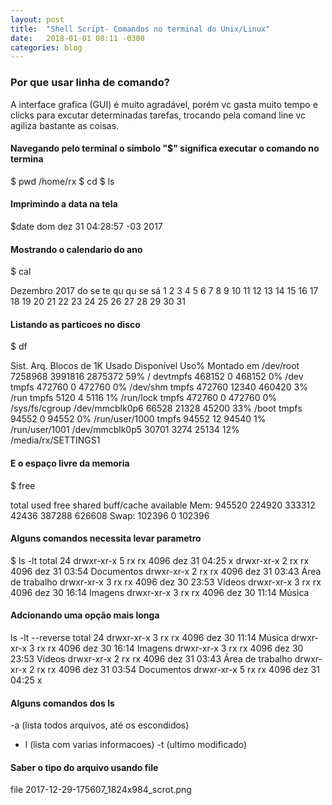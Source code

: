 ```yaml
---
layout: post
title:  "Shell Script- Comandos no terminal do Unix/Linux"
date:   2018-01-01 08:11 -0300
categories: blog
---
```


### Por que usar linha de comando?
A interface grafica (GUI) é muito agradável, porém vc gasta muito tempo e clicks para excutar
determinadas tarefas, trocando pela comand line vc agiliza bastante as coisas.

#### Navegando pelo terminal o simbolo "$" significa executar o comando no termina

$ pwd <!-- listar o seu local de trabalho -->
/home/rx
$ cd <!-- navegar entre diretorios-->
$ ls <!-- listar diretorios -->

#### Imprimindo a data na tela
$date
dom dez 31 04:28:57 -03 2017

#### Mostrando o calendario do ano
$ cal

Dezembro 2017
do se te qu qu se sá
1  2
3  4  5  6  7  8  9
10 11 12 13 14 15 16
17 18 19 20 21 22 23
24 25 26 27 28 29 30
31

#### Listando as particoes no disco
$ df

Sist. Arq.     Blocos de 1K   Usado Disponível Uso% Montado em
/dev/root           7258968 3991816    2875372  59% /
devtmpfs             468152       0     468152   0% /dev
tmpfs                472760       0     472760   0% /dev/shm
tmpfs                472760   12340     460420   3% /run
tmpfs                  5120       4       5116   1% /run/lock
tmpfs                472760       0     472760   0% /sys/fs/cgroup
/dev/mmcblk0p6        66528   21328      45200  33% /boot
tmpfs                 94552       0      94552   0% /run/user/1000
tmpfs                 94552      12      94540   1% /run/user/1001
/dev/mmcblk0p5        30701    3274      25134  12% /media/rx/SETTINGS1

#### E o espaço livre da memoria
$ free

total        used        free      shared  buff/cache   available
Mem:         945520      224920      333312       42436      387288      626608
Swap:        102396           0      102396

#### Alguns comandos necessita levar parametro
$ ls -lt <!-- listando ultimo arquivo -->
 total 24
 drwxr-xr-x 5 rx rx 4096 dez 31 04:25 x
 drwxr-xr-x 2 rx rx 4096 dez 31 03:54 Documentos
 drwxr-xr-x 2 rx rx 4096 dez 31 03:43 Área de trabalho
 drwxr-xr-x 3 rx rx 4096 dez 30 23:53 Vídeos
 drwxr-xr-x 3 rx rx 4096 dez 30 16:14 Imagens
 drwxr-xr-x 3 rx rx 4096 dez 30 11:14 Música

 #### Adcionando uma opção mais longa

 ls -lt --reverse
 total 24
 drwxr-xr-x 3 rx rx 4096 dez 30 11:14 Música
 drwxr-xr-x 3 rx rx 4096 dez 30 16:14 Imagens
 drwxr-xr-x 3 rx rx 4096 dez 30 23:53 Vídeos
 drwxr-xr-x 2 rx rx 4096 dez 31 03:43 Área de trabalho
 drwxr-xr-x 2 rx rx 4096 dez 31 03:54 Documentos
 drwxr-xr-x 5 rx rx 4096 dez 31 04:25 x


 #### Alguns comandos dos ls
 -a (lista todos arquivos, até os escondidos)
 - l (lista com varias informacoes)
 -t (ultimo modificado)

 #### Saber o tipo do arquivo usando file
 file 2017-12-29-175607_1824x984_scrot.png




